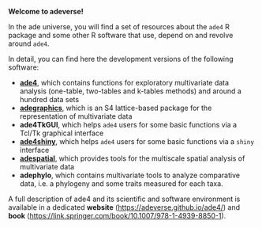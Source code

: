 **Welcome to adeverse!**
 
In the ade universe, you will find a set of resources about the `ade4` R package and some other R software that use, depend on and revolve around `ade4`. 
 
In detail, you can find here the development versions of the following software:
    
- [**ade4**](https://adeverse.github.io/ade4/), which contains functions for exploratory multivariate data analysis (one-table, two-tables and k-tables methods) and around a hundred data sets
- [**adegraphics**](https://adeverse.github.io/adegraphics/), which is an S4 lattice-based package for the representation of multivariate data
- **ade4TkGUI**, which helps `ade4` users for some basic functions via a Tcl/Tk graphical interface
- [**ade4shiny**](https://lbbe-shiny.univ-lyon1.fr/ade4shiny/), which helps `ade4` users for some basic functions via a `shiny` interface
- [**adespatial**](http://adeverse.github.io/adespatial/), which provides tools for the multiscale spatial analysis of multivariate data
- **adephylo**, which contains multivariate tools to analyze comparative data, i.e. a phylogeny and some traits measured for each taxa. 
 
A full description of ade4 and its scientific and software environment is available in a dedicated **website** (https://adeverse.github.io/ade4/) and **book** (https://link.springer.com/book/10.1007/978-1-4939-8850-1).
